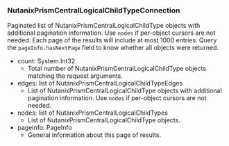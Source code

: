 ### NutanixPrismCentralLogicalChildTypeConnection
Paginated list of NutanixPrismCentralLogicalChildType objects with additional pagination information. Use `nodes` if per-object cursors are not needed. Each page of the results will include at most 1000 entries. Query the `pageInfo.hasNextPage` field to know whether all objects were returned.

- count: System.Int32
  - Total number of NutanixPrismCentralLogicalChildType objects matching the request arguments.
- edges: list of NutanixPrismCentralLogicalChildTypeEdges
  - List of NutanixPrismCentralLogicalChildType objects with additional pagination information. Use `nodes` if per-object cursors are not needed.
- nodes: list of NutanixPrismCentralLogicalChildTypes
  - List of NutanixPrismCentralLogicalChildType objects.
- pageInfo: PageInfo
  - General information about this page of results.
